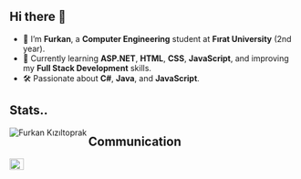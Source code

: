 ## Hi there 👋

- 🌟 I’m **Furkan**, a **Computer Engineering** student at **Fırat University** (2nd year).
- 🌱 Currently learning **ASP.NET**, **HTML**, **CSS**, **JavaScript**, and improving my **Full Stack Development** skills.
- 🛠️ Passionate about **C#**, **Java**, and **JavaScript**.


## Stats..
<img align="left" src="https://github-readme-stats.vercel.app/api/top-langs?username=&show_icons=true&locale=en&layout=compact" alt="Furkan Kızıltoprak"/>

## Communication
<a href="https://www.linkedin.com/in/furkan-k%C4%B1z%C4%B1ltoprak-a994121a7/" target="blank"><img align="left" src="https://raw.githubusercontent.com/rahuldkjain/github-profile-readme-generator/master/src/images/icons/Social/linked-in-alt.svg" alt="Furkan Kızıltoprak" height="20" width="25" />




